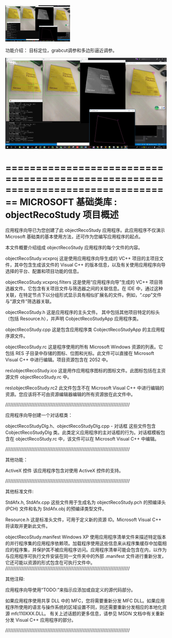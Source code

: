 <img src="object_ui.png" width = "40%"/>
 




功能介绍：
	目标定位，grabcut调参和多边形逼近调参。
	

<img src="object_ui.png" size="40%" />





================================================================================
    MICROSOFT 基础类库 : objectRecoStudy 项目概述
===============================================================================

应用程序向导已为您创建了此 objectRecoStudy 应用程序。此应用程序不仅演示 Microsoft 基础类的基本使用方法，还可作为您编写应用程序的起点。

本文件概要介绍组成 objectRecoStudy 应用程序的每个文件的内容。

objectRecoStudy.vcxproj
    这是使用应用程序向导生成的 VC++ 项目的主项目文件，其中包含生成该文件的 Visual C++ 的版本信息，以及有关使用应用程序向导选择的平台、配置和项目功能的信息。

objectRecoStudy.vcxproj.filters
    这是使用“应用程序向导”生成的 VC++ 项目筛选器文件。它包含有关项目文件与筛选器之间的关联信息。在 IDE 中，通过这种关联，在特定节点下以分组形式显示具有相似扩展名的文件。例如，“.cpp”文件与“源文件”筛选器关联。

objectRecoStudy.h
    这是应用程序的主头文件。
    其中包括其他项目特定的标头（包括 Resource.h），并声明 CobjectRecoStudyApp 应用程序类。

objectRecoStudy.cpp
    这是包含应用程序类 CobjectRecoStudyApp 的主应用程序源文件。

objectRecoStudy.rc
    这是程序使用的所有 Microsoft Windows 资源的列表。它包括 RES 子目录中存储的图标、位图和光标。此文件可以直接在 Microsoft Visual C++ 中进行编辑。项目资源包含在 2052 中。

res\objectRecoStudy.ico
    这是用作应用程序图标的图标文件。此图标包括在主资源文件 objectRecoStudy.rc 中。

res\objectRecoStudy.rc2
    此文件包含不在 Microsoft Visual C++ 中进行编辑的资源。您应该将不可由资源编辑器编辑的所有资源放在此文件中。


/////////////////////////////////////////////////////////////////////////////

应用程序向导创建一个对话框类：

objectRecoStudyDlg.h、objectRecoStudyDlg.cpp - 对话框
    这些文件包含 CobjectRecoStudyDlg 类。此类定义应用程序的主对话框的行为。对话框模板包含在 objectRecoStudy.rc 中，该文件可以在 Microsoft Visual C++ 中编辑。

/////////////////////////////////////////////////////////////////////////////

其他功能：

ActiveX 控件
    该应用程序包含对使用 ActiveX 控件的支持。

/////////////////////////////////////////////////////////////////////////////

其他标准文件:

StdAfx.h, StdAfx.cpp
    这些文件用于生成名为 objectRecoStudy.pch 的预编译头 (PCH) 文件和名为 StdAfx.obj 的预编译类型文件。

Resource.h
    这是标准头文件，可用于定义新的资源 ID。Microsoft Visual C++ 将读取并更新此文件。

objectRecoStudy.manifest
	Windows XP 使用应用程序清单文件来描述特定版本的并行程序集的应用程序依赖项。加载程序使用这些信息来从程序集缓存中加载相应的程序集，并保护其不被应用程序访问。应用程序清单可能会包含在内，以作为与应用程序可执行文件安装在同一文件夹中的外部 .manifest 文件进行重新分发，它还可能以资源的形式包含在可执行文件中。
/////////////////////////////////////////////////////////////////////////////

其他注释:

应用程序向导使用“TODO:”来指示应添加或自定义的源代码部分。

如果应用程序使用共享 DLL 中的 MFC，您将需要重新分发 MFC DLL。如果应用程序所使用的语言与操作系统的区域设置不同，则还需要重新分发相应的本地化资源 mfc110XXX.DLL。
有关上述话题的更多信息，请参见 MSDN 文档中有关重新分发 Visual C++ 应用程序的部分。

/////////////////////////////////////////////////////////////////////////////

